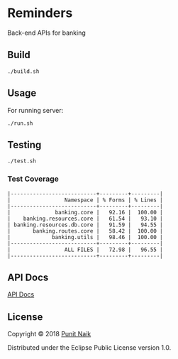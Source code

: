 # Reminders

Back-end APIs for banking

## Build

```
./build.sh
```

## Usage

For running server:
```
./run.sh
```

## Testing

```
./test.sh
```

### Test Coverage

```
|---------------------------+---------+---------|
|                 Namespace | % Forms | % Lines |
|---------------------------+---------+---------|
|              banking.core |   92.16 |  100.00 |
|    banking.resources.core |   61.54 |   93.10 |
| banking.resources.db.core |   91.59 |   94.55 |
|       banking.routes.core |   58.42 |  100.00 |
|             banking.utils |   98.46 |  100.00 |
|---------------------------+---------+---------|
|                 ALL FILES |   72.98 |   96.55 |
|---------------------------+---------+---------|
```

## API Docs

[API Docs](doc/index.html)

## License

Copyright © 2018 [Punit Naik](https://github.com/punit-naik)

Distributed under the Eclipse Public License version 1.0.
